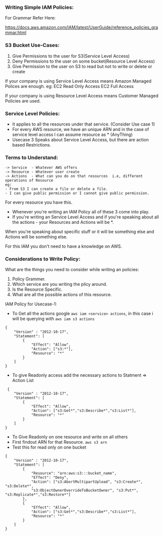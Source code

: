 ### Writing Simple IAM Policies:
For Grammar Refer Here:

https://docs.aws.amazon.com/IAM/latest/UserGuide/reference_policies_grammar.html


### S3 Bucket Use-Cases:
1) Give Permissions to the user for S3(Service Level Access)
2) Deny Permissions to the user on some bucket(Resource Level Access)
3) Give Permission to the user on S3 to read but not to write or delete or create

If your company is using Service Level Access means Amazon Managed Polices are enough.
eg: 
EC2 Read Only Access
EC2 Full Access

If your company is using Resource Level Access means Customer Managed Policies are used.

### Service Level Policies:
- It applies to all the resources under that service. (Consider Use case 1)
- For every AWS resource, we have an unique ARN and in the case of service level access I can assume resource as * (AnyThing)
- Usecase 3 Speaks about Service Level Access, but there are action based Restrictions.

### Terms to Understand:
```
-> Service	- Whatever AWS offers
-> Resource	- Whatever user create
-> Actions	- What can you do on that resources  i.e, different operations of Resource
eg:
- From S3 I can create a file or delete a file.
- I can give public permission or I cannot give public permission.
```
For every resource you have this.

- Whenever you're writing an IAM Policy all of these 3 come into play.
- If you're writing an Service Level Access and if you're speaking about all the actions - your Resources and Actions will be *.

When you're speaking about specific stuff or it will be something else and Actions will be something else.

For this IAM you don't need to have a knowledge on AWS.

### Considerations to Write Policy: 
What are the things you need to consider while writing an policies:
1. Policy Grammer.
2. Which service are you writing the plicy around.
3. Is the Resource Specific.
4. What are all the possible actions of this resource.


IAM Policy for Usecase-1:
* To Get all the actions google ``` aws iam <service> actions ```, in this case i will be querying with ``` aws iam s3 actions ```
```
{
    "Version" : "2012-10-17",
    "Statement": [
        {
            "Effect": "Allow",
            "Action": ["s3:*"],
            "Resource": "*"
        }
    ]
}
```
* To give Readonly access add the necessary actions to Statment => Action List
```
 {
    "Version" : "2012-10-17",
    "Statement": [
        {
            "Effect": "Allow",
            "Action": ["s3:Get*","s3:Describe*","s3:List*"],
            "Resource": "*"
        }
    ]
}
```
* To Give Readonly on one resource and write on all others
* First findout ARN for that Resource. ```aws s3 arn  ```
* Test this for read only on one bucket
```
{
    "Version" : "2012-10-17",
    "Statement": [
        {
            "Resource": "arn:aws:s3:::bucket_name",
            "Effect": "Deny",
            "Action": ["s3:AbortMultipartUpload", "s3:Create*", "s3:Delete*", 
            "s3:ObjectOwnerOverrideToBucketOwner", "s3:Put*", "s3:Replicate*","s3:Restore*"] 
        },
        {
            "Effect": "Allow",
            "Action": ["s3:Get*","s3:Describe*","s3:List*"],
            "Resource": "*"
        }
    ]
}
```























